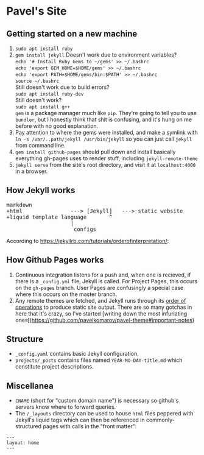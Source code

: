 # Pavel's Site


## Getting started on a new machine

1. `sudo apt install ruby`
2. `gem install jekyll` Doesn't work due to environment variables?  
	`echo '# Install Ruby Gems to ~/gems' >> ~/.bashrc`  
	`echo 'export GEM_HOME=$HOME/gems' >> ~/.bashrc`  
	`echo 'export PATH=$HOME/gems/bin:$PATH' >> ~/.bashrc`  
	`source ~/.bashrc`  
	Still doesn't work due to build errors?  
	`sudo apt install ruby-dev`  
	Still doesn't work?  
	`sudo apt install g++`  
`gem` is a package manager much like `pip`. They're going to tell you to use `bundler`, but I honestly think that shit is confusing, and it's hung on me before with no good explanation.
3. Pay attention to where the gems were installed, and make a symlink with `ln -s /var/..path/jekyll /usr/bin/jekyll` so you can just call `jekyll` from command line.
4. `gem install github-pages` should pull down and install basically everything gh-pages uses to render stuff, including `jekyll-remote-theme`
5. `jekyll serve` from the site's root directory, and visit it at `localhost:4000` in a browser.


## How Jekyll works

<pre>markdown
+html				---> [Jekyll]   ---> static website
+liquid template language		^
					|
				     configs</pre>

According to https://jekyllrb.com/tutorials/orderofinterpretation/:


## How Github Pages works

1. Continuous integration listens for a push and, when one is recieved, if there is a `_config.yml` file, Jekyll is called. For Project Pages, this occurs on the `gh-pages` branch. User Pages are confusingly a special case where this occurs on the master branch.
2. Any remote themes are fetched, and Jekyll runs through its [order of operations](https://github.com/pavelkomarov/pavel-theme#order-of-operations-for-jekyll) to produce static site output. There are so many gotchas in here that it's crazy, so I've started [writing down the most infuriating ones[(https://github.com/pavelkomarov/pavel-theme#important-notes)


## Structure
- `_config.yaml` contains basic Jekyll configuration.
- `projects/_posts` contains files named `YEAR-MO-DAY-title.md` which constitute project descriptions.


## Miscellanea
- `CNAME` (short for "custom domain name") is necessary so github's servers know where to forward queries.
- The `/_layouts` directory can be used to house `html` files peppered with Jekyll's liquid tags which can then be referenced in commonly-structured pages with calls in the "front matter":

```
---
layout: home
---
```

